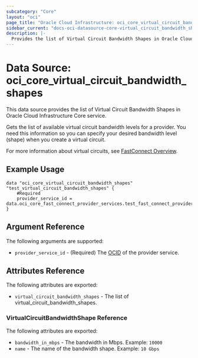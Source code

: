 ```yaml
---
subcategory: "Core"
layout: "oci"
page_title: "Oracle Cloud Infrastructure: oci_core_virtual_circuit_bandwidth_shapes"
sidebar_current: "docs-oci-datasource-core-virtual_circuit_bandwidth_shapes"
description: |-
  Provides the list of Virtual Circuit Bandwidth Shapes in Oracle Cloud Infrastructure Core service
---
```


# Data Source: oci_core_virtual_circuit_bandwidth_shapes
This data source provides the list of Virtual Circuit Bandwidth Shapes in Oracle Cloud Infrastructure Core service.

Gets the list of available virtual circuit bandwidth levels for a provider.
You need this information so you can specify your desired bandwidth level (shape) when you create a virtual circuit.

For more information about virtual circuits, see [FastConnect Overview](https://docs.cloud.oracle.com/iaas/Content/Network/Concepts/fastconnect.htm).


## Example Usage

```hcl
data "oci_core_virtual_circuit_bandwidth_shapes" "test_virtual_circuit_bandwidth_shapes" {
	#Required
	provider_service_id = data.oci_core_fast_connect_provider_services.test_fast_connect_provider_services.fast_connect_provider_services.0.id
}
```

## Argument Reference

The following arguments are supported:

* `provider_service_id` - (Required) The [OCID](https://docs.cloud.oracle.com/iaas/Content/General/Concepts/identifiers.htm) of the provider service.


## Attributes Reference

The following attributes are exported:

* `virtual_circuit_bandwidth_shapes` - The list of virtual_circuit_bandwidth_shapes.

### VirtualCircuitBandwidthShape Reference

The following attributes are exported:

* `bandwidth_in_mbps` - The bandwidth in Mbps.  Example: `10000` 
* `name` - The name of the bandwidth shape.  Example: `10 Gbps` 

